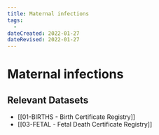 ```yaml
---
title: Maternal infections
tags:
  - 
dateCreated: 2022-01-27
dateRevised: 2022-01-27
---
```

# Maternal infections
## Relevant Datasets
- [[01-BIRTHS - Birth Certificate Registry]]
- [[03-FETAL - Fetal Death Certificate Registry]]